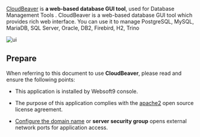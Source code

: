 [CloudBeaver](https://cloudbeaver.io/) is **a web-based database GUI tool**, used for Database Management Tools . CloudBeaver is a web-based database GUI tool which provides rich web interface. You can use it to manage PostgreSQL, MySQL, MariaDB, SQL Server, Oracle, DB2, Firebird, H2, Trino


![ui](https://libs.websoft9.com/Websoft9/DocsPicture/en/cloudbeaver/cloudbeaver-demogui-websoft9.png)


## Prepare

When referring to this document to use **CloudBeaver**, please read and ensure the following points:

- This application is installed by Websoft9 console.

- The purpose of this application complies with the [apache2](https://opensource.org/licenses/Apache-2.0) open source license agreement.

- [Configure the domain name](./domain-set) or **server security group** opens external network ports for application access.